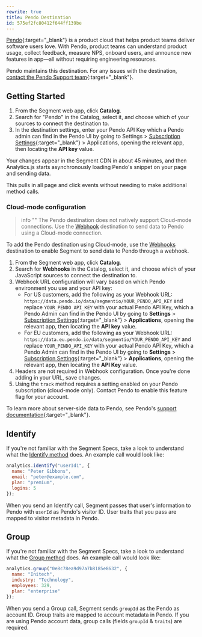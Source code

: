 ```yaml
---
rewrite: true
title: Pendo Destination
id: 575ef2fc80412f644ff139be
---
```

[Pendo](http://www.pendo.io/){:target="_blank"} is a product cloud that helps product teams deliver software users love. With Pendo, product teams can understand product usage, collect feedback, measure NPS, onboard users, and announce new features in app—all without requiring engineering resources.

Pendo maintains this destination. For any issues with the destination, [contact the Pendo Support team](https://support.pendo.io/hc/en-us/articles/360034163971){:target="_blank"}.

## Getting Started



1. From the Segment web app, click **Catalog**.
2. Search for "Pendo" in the Catalog, select it, and choose which of your sources to connect the destination to.
3. In the destination settings, enter your Pendo API Key which a Pendo admin can find in the Pendo UI by going to Settings > [Subscription Settings](https://app.pendo.io/admin){:target="_blank"} > Applications, opening the relevant app, then locating the **API key** value.

Your changes appear in the Segment CDN in about 45 minutes, and then Analytics.js starts asynchronously loading Pendo's snippet on your page and sending data.

 This pulls in all page and click events without needing to make additional method calls.

### Cloud-mode configuration

> info ""
> The Pendo destination does not natively support Cloud-mode connections. Use the [Webhook](/docs/connections/destinations/catalog/webhooks) destination to send data to Pendo using a Cloud-mode connection.

To add the Pendo destination using Cloud-mode, use the [Webhooks](/docs/connections/destinations/catalog/webhooks) destination to enable Segment to send data to Pendo through a webhook.

1. From the Segment web app, click **Catalog**.
2. Search for **Webhooks** in the Catalog, select it, and choose which of your JavaScript sources to connect the destination to.
3. Webhook URL configuration will vary based on which Pendo environment you use and your API key:
    * For US customers, add the following as your Webhook URL: `https://data.pendo.io/data/segmentio/YOUR_PENDO_API_KEY` and replace `YOUR_PENDO_API_KEY` with your actual Pendo API Key, which a Pendo Admin can find in the Pendo UI by going to **Settings** > [Subscription Settings](https://app.pendo.io/admin){:target="_blank"} > **Applications**, opening the relevant app, then locating the **API key** value.
    * For EU customers, add the following as your Webhook URL: `https://data.eu.pendo.io/data/segmentio/YOUR_PENDO_API_KEY` and replace `YOUR_PENDO_API_KEY` with your actual Pendo API Key, which a Pendo Admin can find in the Pendo UI by going to **Settings** > [Subscription Settings](https://app.eu.pendo.io/admin){:target="_blank"} > **Applications**, opening the relevant app, then locating the **API Key** value.
4. Headers are not required in Webhook configuration. Once you're done adding in your URL, save changes.
5. Using the `track` method requires a setting enabled on your Pendo subscription (cloud-mode only). Contact Pendo to enable this feature flag for your account.

To learn more about server-side data to Pendo, see Pendo's [support documentation](https://support.pendo.io/hc/en-us/articles/360031870352){:target="_blank"}.

## Identify

If you're not familiar with the Segment Specs, take a look to understand what the [Identify method](/docs/connections/spec/identify/) does. An example call would look like:

```javascript
analytics.identify("userId1", {
  name: "Peter Gibbons",
  email: "peter@example.com",
  plan: "premium",
  logins: 5
});
```

When you send an Identify call, Segment passes that user's information to Pendo with `userId` as Pendo's visitor ID. User traits that you pass are mapped to visitor metadata in Pendo.


## Group

If you're not familiar with the Segment Specs, take a look to understand what the [Group method](/docs/connections/spec/group/) does. An example call would look like:

```javascript
analytics.group("0e8c78ea9d97a7b8185e8632", {
  name: "Initech",
  industry: "Technology",
  employees: 329,
  plan: "enterprise"
});
```

When you send a Group call, Segment sends `groupId` as the Pendo as account ID. Group traits are mapped to account metadata in Pendo. If you are using Pendo account data, group calls (fields `groupId` & `traits`) are required.


